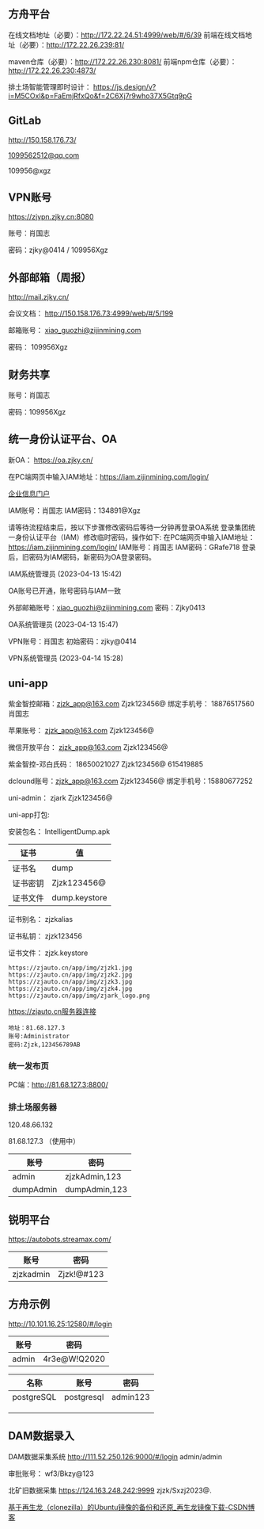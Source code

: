 ## 方舟平台

在线文档地址（必要）：http://172.22.24.51:4999/web/#/6/39
前端在线文档地址（必要）：http://172.22.26.239:81/

maven仓库（必要）：http://172.22.26.230:8081/
前端npm仓库（必要）：http://172.22.26.230:4873/

排土场智能管理即时设计： https://js.design/v?i=M5COxl&p=FaEmjRfxQo&f=2C6Xj7r9who37X5Gtq9pG

## GitLab

http://150.158.176.73/

1099562512@qq.com

109956@xgz

## VPN账号

https://zjvpn.zjky.cn:8080

账号：肖国志

密码：zjky@0414 / 109956Xgz

## 外部邮箱（周报）

http://mail.zjky.cn/

会议文档： http://150.158.176.73:4999/web/#/5/199 

邮箱账号： xiao_guozhi@zijinmining.com

密码： 109956Xgz

## 财务共享

账号：肖国志

密码：109956Xgz

## 统一身份认证平台、OA

新OA： https://oa.zjky.cn/

在PC端网页中输入IAM地址：https://iam.zijinmining.com/login/

 [企业信息门户](http://172.22.35.10/defaultroot/portal.jsp?layoutId=null) 

IAM账号：肖国志
IAM密码：134891@Xgz

请等待流程结束后，按以下步骤修改密码后等待一分钟再登录OA系统
登录集团统一身份认证平台（IAM）修改临时密码，操作如下: 
在PC端网页中输入IAM地址：https://iam.zijinmining.com/login/
IAM账号：肖国志
IAM密码：GRafe718
登录后，旧密码为IAM密码，新密码为OA登录密码。

IAM系统管理员 (2023-04-13 15:42)

OA账号已开通，账号密码与IAM一致

外部邮箱账号：xiao_guozhi@zijinmining.com
密码：Zjky0413

OA系统管理员 (2023-04-13 15:47)

VPN账号：肖国志
初始密码：zjky@0414

VPN系统管理员 (2023-04-14 15:28)

## uni-app

紫金智控邮箱：zjzk_app@163.com	Zjzk123456@       绑定手机号： 18876517560 肖国志

苹果账号： zjzk_app@163.com	Zjzk123456@

微信开放平台： zjzk_app@163.com	Zjzk123456@

紫金智控-邓白氏码： 18650021027	Zjzk123456@	615419885

dclound账号：zjzk_app@163.com	Zjzk123456@	绑定手机号：15880677252

uni-admin： zjark  Zjzk123456@

uni-app打包:	

安装包名： IntelligentDump.apk

| 证书     | 值            |
| -------- | ------------- |
| 证书名   | dump          |
| 证书密钥 | Zjzk123456@   |
| 证书文件 | dump.keystore |

证书别名： zjzkalias

证书私钥： zjzk123456

证书文件： zjzk.keystore

```
https://zjauto.cn/app/img/zjzk1.jpg
https://zjauto.cn/app/img/zjzk2.jpg
https://zjauto.cn/app/img/zjzk3.jpg
https://zjauto.cn/app/img/zjzk4.jpg
https://zjauto.cn/app/img/zjark_logo.png
```

https://zjauto.cn服务器连接

```
地址：81.68.127.3
账号:Administrator
密码:Zjzk,123456789AB
```

### 统一发布页

[Android统一发布页]: https://zjauto.cn/app/index.html

PC端：http://81.68.127.3:8800/

### 排土场服务器

120.48.66.132

81.68.127.3  （使用中）

| 账号      | 密码          |
| --------- | ------------- |
| admin     | zjzkAdmin,123 |
| dumpAdmin | dumpAdmin,123 |

## 锐明平台

https://autobots.streamax.com/

| 账号      | 密码       |
| --------- | ---------- |
| zjzkadmin | Zjzk!@#123 |

## 方舟示例

http://10.101.16.25:12580/#/login 

| 账号  | 密码         |
| ----- | ------------ |
| admin | 4r3e@W!Q2020 |

| 名称       | 账号       | 密码     |
| ---------- | ---------- | -------- |
| postgreSQL | postgresql | admin123 |
|            |            |          |
|            |            |          |
|            |            |          |

## DAM数据录入

DAM数据采集系统 
http://111.52.250.126:9000/#/login
admin/admin

审批账号： wf3/Bkzy@123

北矿旧数据采集
https://124.163.248.242:9999
zjzk/Sxzj2023@.



[基于再生龙（clonezilla）的Ubuntu镜像的备份和还原_再生龙镜像下载-CSDN博客](https://blog.csdn.net/weixin_58207716/article/details/123841505)
